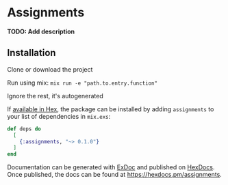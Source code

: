 # Assignments

**TODO: Add description**

## Installation

Clone or download the project

Run using mix: `mix run -e "path.to.entry.function"`



Ignore the rest, it's autogenerated


If [available in Hex](https://hex.pm/docs/publish), the package can be installed
by adding `assignments` to your list of dependencies in `mix.exs`:

```elixir
def deps do
  [
    {:assignments, "~> 0.1.0"}
  ]
end
```

Documentation can be generated with [ExDoc](https://github.com/elixir-lang/ex_doc)
and published on [HexDocs](https://hexdocs.pm). Once published, the docs can
be found at <https://hexdocs.pm/assignments>.

